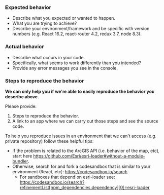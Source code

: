 ### Expected behavior

- Describe what you expected or wanted to happen.
- What you are trying to achieve?
- Describe your environment/framework and be specific with version numbers (e.g. React 16.2, react-router 4.2, redux 3.7, node 8.3).

### Actual behavior

- Describe what occurs in your code.
- Specifically, what seems to work differently than you intended?
- Provide any error messages you see in the console.

### Steps to reproduce the behavior

**We can only help you if we're able to easily reproduce the behavior you describe above.**

Please provide:

1. Steps to reproduce the behavior.
2. A link to an app where we can carry out those steps and see the source code.

To help you reproduce issues in an environment that we can't access (e.g. private repository) follow these helpful tips:

- If the problem is related to the ArcGIS API (i.e. behavior of the map, etc), start here https://github.com/Esri/esri-loader#without-a-module-bundler.
- Otherwise, search for and fork a codesandbox that is similar to your environment (React, etc): https://codesandbox.io/search
  - For sandboxes that depend on esri-loader see: https://codesandbox.io/search?refinementList[npm_dependencies.dependency][0]=esri-loader
